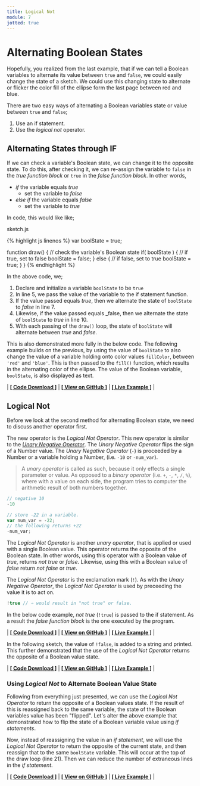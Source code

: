 ```yaml
---
title: Logical Not
module: 7
jotted: true
---
```


# Alternating Boolean States

Hopefully, you realized from the last example, that if we can tell a Boolean variables to alternate its value between `true` and `false`, we could easily change the state of a sketch. We could use this changing state to alternate or flicker the color fill of the ellipse form the last page between red and blue.

There are two easy ways of alternating a Boolean variables state or value between `true` and `false`;

1. Use an if statement.
2. Use the _logical not_ operator.

## Alternating States through IF

If we can check a variable's Boolean state, we can change it to the opposite state. To do this, after checking it, we can re-assign the variable to `false` in the _true function block_ or `true` in the _false function block_. In other words,

- _if_ the variable equals _true_
    - set the variable to _false_
- _else if_ the variable equals _false_
    - set the variable to _true_

In code, this would like like;

<div id="code-heading">sketch.js</div>

{% highlight js linenos %}
var boolState = true;

function draw() {
    // check the variable's Boolean state
    if( boolState ) {
        // if true, set to false
        boolState = false;
    } else {
        // if false, set to true
        boolState = true;
    }
}
{% endhighlight %}

In the above code, we;

1. Declare and initialize a variable `boolState` to be `true`
2. In line 5, we pass the value of the variable to the if statement function.
3. If the value passed equals _true_, then we alternate the state of `boolState` to _false_ in line 7.
4. Likewise, if the value passed equals _false, then we alternate the state of `boolState` to _true_ in line 10.
5. With each passing of the `draw()` loop, the state of `boolState` will alternate between _true_ and _false_.

This is also demonstrated more fully in the below code. The following example builds on the previous, by using the value of `boolState` to also change the value of a variable holding onto color values `fillColor`, between `'red'` and `'blue'`. This is then passed to the `fill()` function, which results in the alternating color of the ellipse. The value of the Boolean variable, `boolState`, is also displayed as text.

<div id="jotted-demo-1" class="jotted-theme-stacked" style="300px;"></div>

<script>
    new Jotted(document.querySelector("#jotted-demo-1"), {
    files: [
        {
            type: "js",
            hide: false,
            url:"https://raw.githubusercontent.com/Montana-Media-Arts/120_CreativeCoding/master/lecture_code/07/03_bool_state_01/sketch.js"
        },
        {
            type: "html",
            hide: true,
            url:"../../../p5_resources/index.html"
        }
    ],
    showBlank: false,
    showResult: true,
    plugins: [
        { name: 'ace', options: { "maxLines": 50 } },
        // { name: 'console', options: { autoClear: true } },
    ]
});
</script>

| [**[ Code Download ]**](https://github.com/Montana-Media-Arts/120_CreativeCoding/raw/master/lecture_code/07/03_bool_state_01/03_bool_state_01.zip) | [**[ View on GitHub ]**](https://github.com/Montana-Media-Arts/120_CreativeCoding/raw/master/lecture_code/07/03_bool_state_01/) | [**[ Live Example ]**](https://montana-media-arts.github.io/120_CreativeCoding/lecture_code/07/03_bool_state_01/) |


## Logical Not

Before we look at the second method for alternating Boolean state, we need to discuss another operator first.

The new operator is the _Logical Not Operator_. This new operator is similar to the [_Unary Negative Operator_]({{site.baseurl}}/modules/week-6/math/#unary-operators). The _Unary Negative Operator_ flips the sign of a Number value. The _Unary Negative Operator_ (`-`) is proceeded by a Number or a variable holding a Number, (i.e. `-10` or `-num_var`).

> A _unary operator_ is called as such, because it only effects a single parameter or value. As opposed to a _binary operator_ (i.e. `+`, `-`, `*`, `/`, `%`), where with a value on each side, the program tries to computer the arithmetic result of both numbers together.

```js
// negative 10
-10

// store -22 in a variable.
var num_var = -22;
// the following returns +22
-num_var;
```

The _Logical Not Operator_ is another _unary operator_, that is applied or used with a single Boolean value. This operator returns the opposite of the Boolean state. In other words, using this operator with a Boolean value of _true_, returns _not true_ or _false_. Likewise, using this with a Boolean value of _false_ return _not false_ or _true_.

The _Logical Not Operator_ is the exclamation mark (`!`). As with the _Unary Negative Operator_, the _Logical Not Operator_ is used by preceeding the value it is to act on.

```js
!true // ⇒ would result in "not true" or false.
```

In the below code example, _not true_ (`!true`) is passed to the if statement. As a result the _false function block_ is the one executed by the program.


<div id="jotted-demo-2" class="jotted-theme-stacked" style="300px;"></div>

<script>
    new Jotted(document.querySelector("#jotted-demo-2"), {
    files: [
        {
            type: "js",
            hide: false,
            url:"https://raw.githubusercontent.com/Montana-Media-Arts/120_CreativeCoding/master/lecture_code/07/04_logical_not_01/sketch.js"
        },
        {
            type: "html",
            hide: true,
            url:"../../../p5_resources/index.html"
        }
    ],
    showBlank: false,
    showResult: true,
    plugins: [
        { name: 'ace', options: { "maxLines": 50 } },
        // { name: 'console', options: { autoClear: true } },
    ]
});
</script>

| [**[ Code Download ]**](https://github.com/Montana-Media-Arts/120_CreativeCoding/raw/master/lecture_code/07/04_logical_not_01/04_logical_not_01.zip) | [**[ View on GitHub ]**](https://github.com/Montana-Media-Arts/120_CreativeCoding/raw/master/lecture_code/07/04_logical_not_01/) | [**[ Live Example ]**](https://montana-media-arts.github.io/120_CreativeCoding/lecture_code/07/04_logical_not_01/) |

In the following sketch, the value of `!false`, is added to a string and printed. This further demonstrated that the use of the _Logical Not Operator_ returns the opposite of a Boolean value state.


<div id="jotted-demo-3" class="jotted-theme-stacked" style="300px;"></div>

<script>
    new Jotted(document.querySelector("#jotted-demo-3"), {
    files: [
        {
            type: "js",
            hide: false,
            url:"https://raw.githubusercontent.com/Montana-Media-Arts/120_CreativeCoding/master/lecture_code/07/04_logical_not_02/sketch.js"
        },
        {
            type: "html",
            hide: true,
            url:"../../../p5_resources/index.html"
        }
    ],
    showBlank: false,
    showResult: true,
    plugins: [
        { name: 'ace', options: { "maxLines": 50 } },
        // { name: 'console', options: { autoClear: true } },
    ]
});
</script>

| [**[ Code Download ]**](https://github.com/Montana-Media-Arts/120_CreativeCoding/raw/master/lecture_code/07/04_logical_not_02/04_logical_not_02.zip) | [**[ View on GitHub ]**](https://github.com/Montana-Media-Arts/120_CreativeCoding/raw/master/lecture_code/07/04_logical_not_02/) | [**[ Live Example ]**](https://montana-media-arts.github.io/120_CreativeCoding/lecture_code/07/04_logical_not_02/) |


### Using _Logical Not_ to Alternate Boolean Value State

Following from everything just presented, we can use the _Logical Not Operator_ to return the opposite of a Boolean values state. If the result of this is reassigned back to the same variable, the state of the Boolean variables value has been "flipped". Let's alter the above example that demonstrated how to flip the state of a Boolean variable value using _if statements_.

Now, instead of reassigning the value in an _if statement_, we will use the _Logical Not Operator_ to return the opposite of the current state, and then reassign that to the same `boolState` variable. This will occur at the top of the draw loop (line 21). Then we can reduce the number of extraneous lines in the _if statement_.


<div id="jotted-demo-4" class="jotted-theme-stacked" style="300px;"></div>

<script>
    new Jotted(document.querySelector("#jotted-demo-4"), {
    files: [
        {
            type: "js",
            hide: false,
            url:"https://raw.githubusercontent.com/Montana-Media-Arts/120_CreativeCoding/master/lecture_code/07/04_logical_not_03/sketch.js"
        },
        {
            type: "html",
            hide: true,
            url:"../../../p5_resources/index.html"
        }
    ],
    showBlank: false,
    showResult: true,
    plugins: [
        { name: 'ace', options: { "maxLines": 50 } },
        // { name: 'console', options: { autoClear: true } },
    ]
});
</script>

| [**[ Code Download ]**](https://github.com/Montana-Media-Arts/120_CreativeCoding/raw/master/lecture_code/07/04_logical_not_03/04_logical_not_03.zip) | [**[ View on GitHub ]**](https://github.com/Montana-Media-Arts/120_CreativeCoding/raw/master/lecture_code/07/04_logical_not_03/) | [**[ Live Example ]**](https://montana-media-arts.github.io/120_CreativeCoding/lecture_code/07/04_logical_not_03/) |
